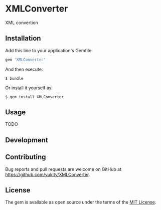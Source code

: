 # XMLConverter

XML convertion

## Installation

Add this line to your application's Gemfile:

```ruby
gem 'XMLConverter'
```

And then execute:

    $ bundle

Or install it yourself as:

    $ gem install XMLConverter

## Usage

TODO

## Development


## Contributing

Bug reports and pull requests are welcome on GitHub at https://github.com/yukity/XMLConverter.

## License

The gem is available as open source under the terms of the [MIT License](https://opensource.org/licenses/MIT).
